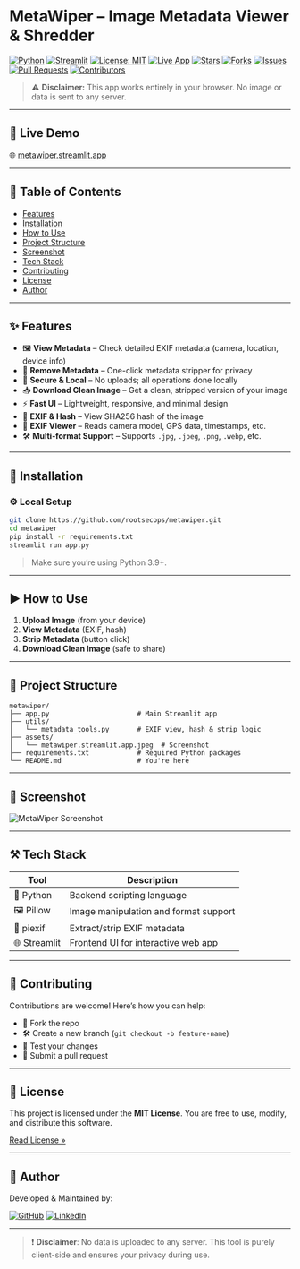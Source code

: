 # MetaWiper – Image Metadata Viewer & Shredder

[![Python](https://img.shields.io/badge/Python-3.9+-blue?logo=python)](https://www.python.org/)
[![Streamlit](https://img.shields.io/badge/Built%20with-Streamlit-red?logo=streamlit)](https://streamlit.io/)
[![License: MIT](https://img.shields.io/badge/License-MIT-green.svg)](LICENSE)
[![Live App](https://img.shields.io/badge/Live%20Demo-metawiper.streamlit.app-orange?logo=fire)](https://metawiper.streamlit.app)
[![Stars](https://img.shields.io/github/stars/rootsecops/metawiper?style=social)](https://github.com/rootsecops/metawiper/stargazers)
[![Forks](https://img.shields.io/github/forks/rootsecops/metawiper?style=social)](https://github.com/rootsecops/metawiper/network/members)
[![Issues](https://img.shields.io/github/issues/rootsecops/metawiper)](https://github.com/rootsecops/metawiper/issues)
[![Pull Requests](https://img.shields.io/github/issues-pr/rootsecops/metawiper)](https://github.com/rootsecops/metawiper/pulls)
[![Contributors](https://img.shields.io/github/contributors/rootsecops/metawiper)](https://github.com/rootsecops/metawiper/graphs/contributors)

> ⚠️ **Disclaimer:** This app works entirely in your browser. No image or data is sent to any server.

---

## 🔗 Live Demo

🌐 [metawiper.streamlit.app](https://metawiper.streamlit.app)

---

## 📑 Table of Contents

- [Features](#-features)
- [Installation](#-installation)
- [How to Use](#-how-to-use)
- [Project Structure](#-project-structure)
- [Screenshot](#-screenshot)
- [Tech Stack](#-tech-stack)
- [Contributing](#-contributing)
- [License](#-license)
- [Author](#-author)

---

## ✨ Features

- 🖼️ **View Metadata** – Check detailed EXIF metadata (camera, location, device info)
- 🧹 **Remove Metadata** – One-click metadata stripper for privacy
- 🔐 **Secure & Local** – No uploads; all operations done locally
- 📥 **Download Clean Image** – Get a clean, stripped version of your image
- ⚡ **Fast UI** – Lightweight, responsive, and minimal design
- 🧠 **EXIF & Hash** – View SHA256 hash of the image
- 🧾 **EXIF Viewer** – Reads camera model, GPS data, timestamps, etc.
- 🛠️ **Multi-format Support** – Supports `.jpg`, `.jpeg`, `.png`, `.webp`, etc.

---

## 🧰 Installation

### ⚙️ Local Setup

```bash
git clone https://github.com/rootsecops/metawiper.git
cd metawiper
pip install -r requirements.txt
streamlit run app.py
````

> Make sure you’re using Python 3.9+.

---

## ▶️ How to Use

1. **Upload Image** (from your device)
2. **View Metadata** (EXIF, hash)
3. **Strip Metadata** (button click)
4. **Download Clean Image** (safe to share)

---

## 📁 Project Structure

```
metawiper/
├── app.py                      # Main Streamlit app
├── utils/
│   └── metadata_tools.py       # EXIF view, hash & strip logic
├── assets/
│   └── metawiper.streamlit.app.jpeg  # Screenshot
├── requirements.txt            # Required Python packages
└── README.md                   # You're here
```

---

## 📸 Screenshot

![MetaWiper Screenshot](https://raw.githubusercontent.com/rootsecops/metawiper/refs/heads/main/assests/metawiper.streamlit.app.jpeg)

---

## ⚒️ Tech Stack

| Tool         | Description                           |
| ------------ | ------------------------------------- |
| 🐍 Python    | Backend scripting language            |
| 🖼️ Pillow   | Image manipulation and format support |
| 📸 piexif    | Extract/strip EXIF metadata           |
| 🌐 Streamlit | Frontend UI for interactive web app   |

---

## 🤝 Contributing

Contributions are welcome! Here’s how you can help:

* 🚀 Fork the repo
* 🛠️ Create a new branch (`git checkout -b feature-name`)
* 🧪 Test your changes
* 🔁 Submit a pull request

---

## 📜 License

This project is licensed under the **MIT License**.
You are free to use, modify, and distribute this software.

[Read License »](https://github.com/rootsecops/metawiper/blob/main/LICENSE)

---

## 👤 Author

Developed & Maintained by: 

[![GitHub](https://img.shields.io/badge/GitHub-black?style=for-the-badge&logo=github)](https://github.com/rootsecops0x1)
[![LinkedIn](https://img.shields.io/badge/LinkedIn-blue?style=for-the-badge&logo=linkedin)](https://www.linkedin.com/in/sonajit0x1/)


---

> ❗ **Disclaimer**: No data is uploaded to any server. This tool is purely client-side and ensures your privacy during use.

